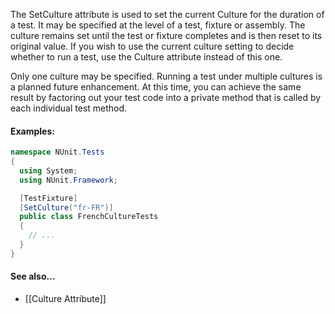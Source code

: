The SetCulture attribute is used to set the current Culture for the duration
of a test. It may be specified at the level of a test, fixture or assembly. The culture
remains set until the test or fixture completes and is then reset to its original
value. If you wish to use the current culture setting to decide whether to run
a test, use the Culture attribute instead of this one.
	
Only one culture may be specified. Running a test under
multiple cultures is a planned future enhancement. At this time, you can 
achieve the same result by factoring out your test code into a private method 
that is called by each individual test method.

#### Examples:

```csharp
namespace NUnit.Tests
{
  using System;
  using NUnit.Framework;

  [TestFixture]
  [SetCulture("fr-FR")]
  public class FrenchCultureTests
  {
    // ...
  }
}
```

#### See also...

 * [[Culture Attribute]]

